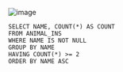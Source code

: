 ![image](https://github.com/user-attachments/assets/af01a2c1-ffcb-4c52-bc77-812fa2385ee0)


    SELECT NAME, COUNT(*) AS COUNT
    FROM ANIMAL_INS
    WHERE NAME IS NOT NULL
    GROUP BY NAME
    HAVING COUNT(*) >= 2
    ORDER BY NAME ASC
